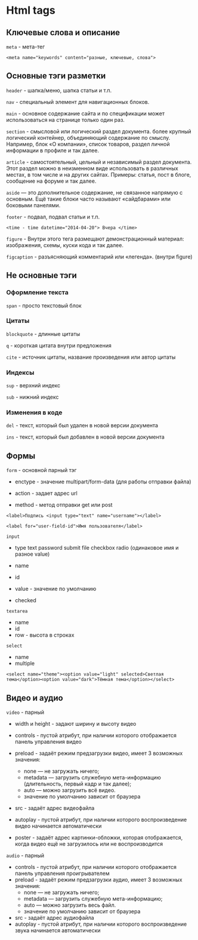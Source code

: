 # Html tags


## Ключевые слова и описание
`meta` - мета-тег

`<meta name="keywords" content="разные, ключевые, слова">`


## Основные тэги разметки
`header` - шапка/меню, шапка статьи и т.п.

`nav` - специальный элемент для навигационных блоков.

`main` -  основное содержание сайта и по спецификации может использоваться на странице только один раз.

`section` - смысловой или логический раздел документа. более крупный логический контейнер, объединяющий содержание по смыслу. Например, блок «О компании», список товаров, раздел личной информации в профиле и так далее.

`article` - самостоятельный, цельный и независимый раздел документа. Этот раздел можно в неизменном виде использовать в различных местах, в том числе и на других сайтах. Примеры: статья, пост в блоге, сообщение на форуме и так далее.

`aside` — это дополнительное содержание, не связанное напрямую с основным. Ещё такие блоки часто называют «сайдбарами» или боковыми панелями.

`footer` - подвал, подвал статьи и т.п.

`<time - time datetime="2014-04-20"> Вчера </time>`
 
`figure` - Внутри этого тега размещают демонстрационный материал: изображения, схемы, куски кода и так далее.

`figcaption` - разъясняющий комментарий или «легенда». (внутри figure)

## Не основные тэги

### Оформление текста
`span` - просто текстовый блок

### Цитаты

`blockquote` - длинные цитаты

`q` - короткая цитата внутри предложения

`cite` - источник цитаты, название произведения или автор цитаты 

### Индексы

`sup` - верхний индекс

`sub` - нижний индекс

### Изменения в коде

`del` - текст, который был удален в новой версии документа

`ins` - текст, который был добавлен в новой версии документа

## Формы
`form` - основной парный тэг

* enctype - значение multipart/form-data (для работы отправки файла)

* action - задает адрес url

* method - метод отправки get или post

`<label>Подпись <input type="text" name="username"></label>`
 
`<label for="user-field-id">Имя пользователя</label>`

`input`
- type
    text
    password
    submit
    file
    checkbox
    radio (одинаковое имя и разное value)

- name
- id
- value - значение по умолчанию
- checked

`textarea`
* name
* id
* row - высота в строках

`select`
* name
* multiple

`<select name="theme"><option value="light" selected>Светлая тема</option><option value="dark">Тёмная тема</option></select>`


## Видео и аудио

`video` - парный
    
* width и height - 	задают ширину и высоту видео
* controls - 	пустой атрибут, при наличии которого отображается панель управления видео
* preload - 	задаёт режим предзагрузки видео, имеет 3 возможных значения:

    -    none — не загружать ничего;
    -    metadata — загрузить служебную мета-информацию (длительность, первый кадр и так далее);
    -    auto — можно загрузить всё видео.
    -    значение по умолчанию зависит от браузера

* src - 	задаёт адрес видеофайла
* autoplay - 	пустой атрибут, при наличии которого воспроизведение видео начинается автоматически
* poster - 	задаёт адрес картинки-обложки, которая отображается, когда видео ещё не загрузилось или не воспроизводится

`audio` - парный

* controls - 	пустой атрибут, при наличии которого отображается панель управления проигрывателем
* preload - 	задаёт режим предзагрузки аудио, имеет 3 возможных значения:
    - none — не загружать ничего;
    - metadata — загрузить служебную мета-информацию;
    - auto — можно загрузить весь файл.
    - значение по умолчанию зависит от браузера
* src - 	задаёт адрес аудиофайла
* autoplay - 	пустой атрибут, при наличии которого воспроизведение звука начинается автоматически


